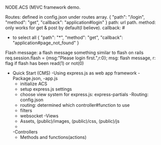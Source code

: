 NODE.ACS
(M)VC framework demo.

Routes:
  defined in config.json under routes array.
  { "path": "/login", "method": "get", "callback": "application#login" }
  path: url path.
  method: only works for get & post by default(I believe).
  callback: <controller>#<function>

  * to select all
  { "path": "*", "method": "get", "callback": "application#page_not_found" }

Flash message:
  a flash message something similar to flash on rails
  req.session.flash = {msg:"Please login first.",r:0};
  msg: flash message,
  r: flag if flash has been read(1) or not(0)

* Quick Start (CMS)
  -Using express.js as web app framework
  -Package.json,
  -app.js
    + initialize ACS
    + setup express.js settings
    + choose view system for express.js: express-partials
  -Routing: config.json
    + routing: determined which controller#function to use
    + filters
    + websocket
  -Views
    + Assets, (public)/images, (public)/css, (public)/js
    + 
  -Controllers
    + Methods and functions(actions)